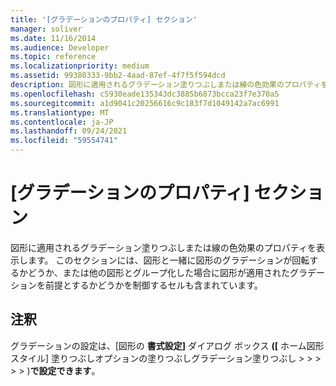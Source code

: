 ```yaml
---
title: '[グラデーションのプロパティ] セクション'
manager: soliver
ms.date: 11/16/2014
ms.audience: Developer
ms.topic: reference
ms.localizationpriority: medium
ms.assetid: 99380333-9bb2-4aad-87ef-4f7f5f594dcd
description: 図形に適用されるグラデーション塗りつぶしまたは線の色効果のプロパティを表示します。 このセクションには、図形と一緒に図形のグラデーションが回転するかどうか、または他の図形とグループ化した場合に図形が適用されたグラデーションを前提とするかどうかを制御するセルも含まれています。
ms.openlocfilehash: c5930eade135343dc3885b6873bcca23f7e370a5
ms.sourcegitcommit: a1d9041c20256616c9c183f7d1049142a7ac6991
ms.translationtype: MT
ms.contentlocale: ja-JP
ms.lasthandoff: 09/24/2021
ms.locfileid: "59554741"
---
```

# <a name="gradient-properties-section"></a>[グラデーションのプロパティ] セクション

図形に適用されるグラデーション塗りつぶしまたは線の色効果のプロパティを表示します。 このセクションには、図形と一緒に図形のグラデーションが回転するかどうか、または他の図形とグループ化した場合に図形が適用されたグラデーションを前提とするかどうかを制御するセルも含まれています。 
  
## <a name="remarks"></a>注釈

グラデーションの設定は、[図形の **書式設定]** ダイアログ ボックス **([** ホーム図形スタイル] 塗りつぶしオプションの塗りつぶしグラデーション塗りつぶし  >    >    >    >    >  )**で設定できます**。 
  

